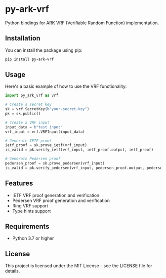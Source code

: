 # py-ark-vrf

Python bindings for ARK VRF (Verifiable Random Function) implementation.

## Installation

You can install the package using pip:

```bash
pip install py-ark-vrf
```

## Usage

Here's a basic example of how to use the VRF functionality:

```python
import py_ark_vrf as vrf

# Create a secret key
sk = vrf.SecretKey(b"your-secret-key")
pk = sk.public()

# Create a VRF input
input_data = b"test input"
vrf_input = vrf.VRFInput(input_data)

# Generate IETF proof
ietf_proof = sk.prove_ietf(vrf_input)
is_valid = pk.verify_ietf(vrf_input, ietf_proof.output, ietf_proof)

# Generate Pedersen proof
pedersen_proof = sk.prove_pedersen(vrf_input)
is_valid = pk.verify_pedersen(vrf_input, pedersen_proof.output, pedersen_proof)
```

## Features

- IETF VRF proof generation and verification
- Pedersen VRF proof generation and verification
- Ring VRF support
- Type hints support

## Requirements

- Python 3.7 or higher

## License

This project is licensed under the MIT License - see the LICENSE file for details.
